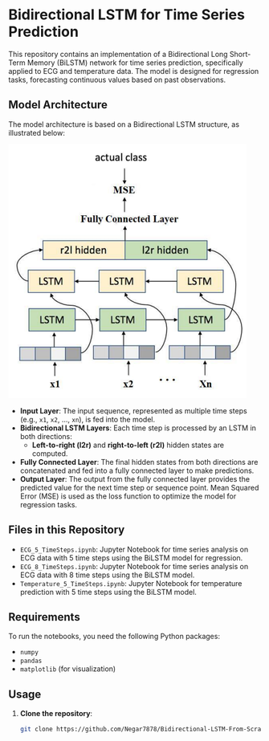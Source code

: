 # Bidirectional LSTM for Time Series Prediction

This repository contains an implementation of a Bidirectional Long Short-Term Memory (BiLSTM) network for time series prediction, specifically applied to ECG and temperature data. The model is designed for regression tasks, forecasting continuous values based on past observations.

## Model Architecture

The model architecture is based on a Bidirectional LSTM structure, as illustrated below:

![Model Architecture](images/image.PNG)

- **Input Layer**: The input sequence, represented as multiple time steps (e.g., `x1`, `x2`, ..., `xn`), is fed into the model.
- **Bidirectional LSTM Layers**: Each time step is processed by an LSTM in both directions:
  - **Left-to-right (l2r)** and **right-to-left (r2l)** hidden states are computed.
- **Fully Connected Layer**: The final hidden states from both directions are concatenated and fed into a fully connected layer to make predictions.
- **Output Layer**: The output from the fully connected layer provides the predicted value for the next time step or sequence point. Mean Squared Error (MSE) is used as the loss function to optimize the model for regression tasks.

## Files in this Repository

- `ECG_5_TimeSteps.ipynb`: Jupyter Notebook for time series analysis on ECG data with 5 time steps using the BiLSTM model for regression.
- `ECG_8_TimeSteps.ipynb`: Jupyter Notebook for time series analysis on ECG data with 8 time steps using the BiLSTM model.
- `Temperature_5_TimeSteps.ipynb`: Jupyter Notebook for temperature prediction with 5 time steps using the BiLSTM model.

## Requirements

To run the notebooks, you need the following Python packages:
- `numpy`
- `pandas`
- `matplotlib` (for visualization)

## Usage

1. **Clone the repository**:
   ```bash
   git clone https://github.com/Negar7878/Bidirectional-LSTM-From-Scratch.git
